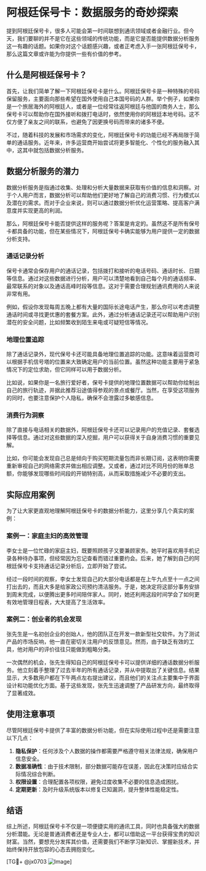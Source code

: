 # 阿根廷保号卡：数据服务的奇妙探索

提到阿根廷保号卡，很多人可能会第一时间联想到通讯领域或者金融行业。但今天，我们要聊的并不是它在这些领域的传统功能，而是它是否能提供数据分析服务这一有趣的话题。如果你对这个话题感兴趣，或者正考虑入手一张阿根廷保号卡，那么这篇文章或许能为你提供一些有价值的参考。

## 什么是阿根廷保号卡？

首先，让我们简单了解一下阿根廷保号卡是什么。阿根廷保号卡是一种特殊的号码保留服务，主要面向那些希望在国外使用自己本国号码的人群。举个例子，如果你是一个旅居海外的阿根廷人，或者是一位经常往返阿根廷与他国的商务人士，那么保号卡可以帮助你在国外接听和拨打电话时，依然使用你的阿根廷本地号码。这不仅方便了亲友之间的联系，也避免了因更换号码而带来的诸多不便。

不过，随着科技的发展和市场需求的变化，阿根廷保号卡的功能已经不再局限于简单的通话服务。近年来，许多运营商开始尝试将更多智能化、个性化的服务融入其中，这其中就包括数据分析服务。

## 数据分析服务的潜力

数据分析服务是指通过收集、处理和分析大量数据来获取有价值的信息和洞察。对于个人用户而言，数据分析可以帮助他们更好地了解自己的消费习惯、行为模式以及潜在的需求。而对于企业来说，则可以通过数据分析优化运营策略、提高客户满意度并实现更高的利润。

那么，阿根廷保号卡能否提供这样的服务呢？答案是肯定的。虽然这不是所有保号卡都具备的功能，但在某些情况下，阿根廷保号卡确实能够为用户提供一定的数据分析支持。

### 通话记录分析

保号卡通常会保存用户的通话记录，包括拨打和接听的电话号码、通话时长、日期等信息。通过对这些数据进行分析，用户可以清楚地看到自己每个月的通话频率、最常联系的对象以及通话高峰时段等信息。这对于需要合理规划通讯费用的人来说非常有用。

例如，假设你发现每周五晚上都有大量的国际长途电话产生，那么你可以考虑调整通话时间或寻找更优惠的套餐方案。此外，通过分析通话记录还可以帮助用户识别潜在的安全问题，比如频繁收到陌生来电或可疑短信等情况。

### 地理位置追踪

除了通话记录外，现代保号卡还可能具备地理位置追踪的功能。这意味着运营商可以根据手机信号塔的位置来大致确定用户的当前位置。虽然这种功能主要用于紧急情况下的定位求助，但它同样可以用于数据分析。

比如说，如果你是一名旅行爱好者，保号卡提供的地理位置数据可以帮助你绘制出自己的旅行轨迹，并据此推荐沿途值得参观的景点或餐厅。当然，在享受这项服务的同时，也要注意保护个人隐私，确保不会泄露过多敏感信息。

### 消费行为洞察

除了直接与电话相关的数据外，阿根廷保号卡还可以记录用户的充值记录、套餐选择等信息。通过对这些数据的深入挖掘，用户可以获得关于自身消费习惯的重要见解。

比如，你可能会发现自己总是倾向于购买短期流量包而非长期订阅，这表明你需要重新审视自己的网络需求并做出相应调整。又或者，通过对比不同月份的账单总额，你能够发现哪些时间段的开销特别高，从而采取措施减少不必要的支出。

## 实际应用案例

为了让大家更直观地理解阿根廷保号卡的数据分析能力，这里分享几个真实的案例：

### 案例一：家庭主妇的高效管理

李女士是一位忙碌的家庭主妇，既要照顾孩子又要兼顾家务。她平时喜欢用手机记录各种待办事项，但经常因为忘记查看而错过重要约会。后来，她了解到自己的阿根廷保号卡支持通话记录分析后，立即开始了尝试。

经过一段时间的观察，李女士发现自己的大部分电话都是在上午九点至十一点之间打出去的，而且大多是给家政公司预约清洁服务。于是，她决定将这部分事务安排到周末完成，以便腾出更多时间陪伴家人。同时，她还利用这段时间学会了如何更有效地管理日程表，大大提高了生活效率。

### 案例二：创业者的机会发现

张先生是一名初创企业的创始人，他的团队正在开发一款新型社交软件。为了测试产品的市场反响，他一直在密切关注用户的反馈意见。然而，由于缺乏有效的工具，他对用户的评价往往只能做到粗略分类。

一次偶然的机会，张先生得知自己的阿根廷保号卡可以提供详细的通话数据分析服务。他立刻着手整理了过去半年的所有通话记录，并从中提取出了关键信息。结果显示，大多数用户都在下午两点左右提出建议，而且他们的关注点主要集中于界面设计和功能优化方面。基于这些发现，张先生迅速调整了产品研发方向，最终取得了显著成效。

## 使用注意事项

尽管阿根廷保号卡提供了丰富的数据分析功能，但在实际使用过程中还是需要注意以下几点：

1. **隐私保护**：任何涉及个人数据的操作都需要严格遵守相关法律法规，确保用户信息安全。
2. **数据准确性**：由于技术限制，部分数据可能存在误差，因此在决策时应结合实际情况综合判断。
3. **权限设置**：合理配置各项权限，避免过度收集不必要的信息造成困扰。
4. **定期更新**：及时升级系统版本以修复已知漏洞，提升整体性能稳定性。

## 结语

综上所述，阿根廷保号卡不仅是一项便捷实用的通讯工具，同时也具备强大的数据分析潜能。无论是普通消费者还是专业人士，都可以借助这一平台获得宝贵的知识财富。当然，要想充分发挥其价值，还需要我们不断学习新知识、掌握新技术，并始终保持开放包容的心态去拥抱变化。

[TG💪+ @jx0703 ![Image](https://github.com/user-attachments/assets/dbca1d08-cadb-493c-b0ec-ad6f7a83f270)]